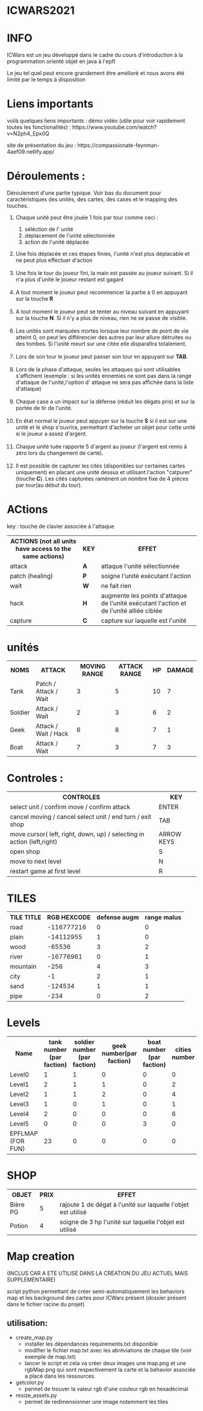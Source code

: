 <h1>ICWARS2021</h1>

<h1>INFO</h1>
<p>ICWars est un jeu développé dans le cadre du cours d'introduction à la programmation orienté objet en java à l'epfl</p>
<p>Le jeu tel quel peut encore grandement être amélioré et nous avons été limité par le temps à disposition</p>
<h1>Liens importants</h1>
<p>voilà quelques liens importants :
démo vidéo (utile pour voir rapidement toutes les fonctionalités) :  https://www.youtube.com/watch?v=N2ph4_Epx0Q </p>
<p>
site de présentation du jeu : https://compassionate-feynman-4aef09.netlify.app/
</p>


<h1>Déroulements :</h1>
Déroulement d'une partie typique. Voir bas du document pour caractéristiques des unités, des cartes, des cases et le mapping des touches.

<ol>
	<li>Chaque unité peut être jouée 1 fois par tour comme ceci :
	<ol> 
		<p><p>
		<li>séléction de l' unité
		<li>déplacement de l'unité sélectionnée
		<li>action de l'unité déplacée
	</ol>
	<p><p>
	<li>Une fois déplacée et ces étapes finies, l'unité n'est plus déplacable et ne peut plus effectuer d'action
	<br><br>
	<li>Une fois le tour du joueur fini, la main est passée au joueur suivant. Si il n'a plus d'unité le joueur restant est gagant
	<br><br>
	<li>A tout moment le joueur peut recommencer la partie à 0 en appuyant sur la touche <strong>R</strong>
	<br><br>
	<li>A tout moment le joueur peut se tenter au niveau suivant en appuyant sur la touche <strong>N</strong>. Si il n'y a plus de niveau, rien ne se passe de visible.
	<br><br>
	<li> Les unités sont marquées mortes lorsque leur nombre de point de vie atteint 0, on peut les différencier des autres par leur allure détruites ou des tombes. Si l'unité meurt sur une citée elle disparaîtra totalement.
	<br><br>
	<li> Lors de son tour le joueur peut passer son tour en appuyant sur <strong>TAB</strong>.
	<br><br>
	<li>Lors de la phase d'attaque, seules les attaques qui sont utilisables s'affichent (exemple : si les unités ennemies ne sont pas dans la range d'attaque de l'unité,l'option d' attaque ne sera pas affichée dans la liste d'attaque)
	<br><br>
	<li>Chaque case a un impact sur la défense (réduit les dégats pris) et sur la portée de tir de l'unité.
	<br><br>
	<li>En état normal le joueur peut appuyer sur la touche <strong>S</strong> si il est sur une unité et le shop s'ouvrira,  permettant d'acheter un objet pour cette unité si le joueur a assez d'argent.
	<br></br>
	<li>Chaque unité tuée rapporte 5 d'argent au joueur (l'argent est remis à zéro lors du changement de carte).
	<br></br>
	<li>Il est possible de capturer les cités (disponibles sur certaines cartes uniquement) en placant une unité dessus et utilisant l'action "catpurer" (touche <strong>C</strong>). Les cités capturées ramènent un nombre fixe de 4 pièces par tour(au début du tour). 
	
</ol>

</table>
<h1>ACtions</h1>
key : touche de clavier associée à l'attaque
<table>
  <tr>
  <th>ACTIONS (not all units have access to the same actions)
  <th>KEY
  <th>EFFET
  <tr>
  <tr>
  <td>attack 
  <td><strong>A</strong>
  <td>attaque l'unité sélectionnée
  <tr>
   <tr>
  <td>patch (healing) 
  <td><strong>P</strong>
  <td>soigne l'unité exécutant l'action
  <tr>
  <tr>
  <td>wait
  <td><strong>W</strong>
  <td>ne fait rien 
  <tr>
  <tr>
  <td>hack 
  <td><strong>H</strong>
  <td>augmente les points d'attaque de l'unité exécutant l'action et de l'unité  alliée ciblée
  <tr>
  <tr>
  <td>capture
  <td><strong>C</strong>
  <td>capture sur laquelle est l'unité
  <tr>
</table>

<h1>unités</h1>
<table>
<tr>
<th>NOMS
<th>ATTACK 
<th>MOVING RANGE
<th>ATTACK RANGE
<th>HP
<th>DAMAGE
</tr>
<tr>
<td>Tank
<td>Patch / Attack / Wait
<td>3
<td>5
<td>10
<td>7
</tr>
<tr>
<td>Soldier
<td>Attack / Wait
<td>2
<td>3
<td>6
<td>2
</tr>
<tr>
<td>Geek
<td>Attack / Wait / Hack
<td>6
<td>8
<td>7
<td>1
</tr>
<tr>
<td>Boat
<td>Attack / Wait
<td>7
<td>3
<td>7
<td>3
</tr>
</table>
<h1>Controles :</h1>
<table>
  <tr>
    <th>CONTROLES
    <th>KEY
  </tr>
  <tr>
    <td>select unit / confirm move / confirm attack
    <td>ENTER</td>
  </tr>
  <tr>
    <td>cancel moving / cancel select unit / end turn / exit shop
    <td>TAB
  </tr>
  <tr>
  <td> move cursor( left, right, down, up) / selecting in action (left,right)
  <td>ARROW KEYS
  </tr>
  <tr>
  <td>open shop 
  <td>S
  </tr>
  <tr>
  <td>move to next level 
  <td>N
  </tr>
  <tr>
  <td>restart game at first level 
  <td>R
  </tr>
  
</table>

<h1>TILES</h1>
<table>
  <tr>
  <th>TILE TITLE
  <th>RGB HEXCODE
  <th>defense augm
  <th>range malus
  </tr>
  <tr>
  <td>road
  <td>-116777216
  <td>0
  <td>0
  </tr>
  <tr>
  <td>plain
  <td>-14112955
  <td>1
  <td>0
  </tr>
  <tr>
  <td>wood
  <td>-65536
  <td>3
  <td>2
  </tr>
  <tr>
  <td>river
  <td>-16776961
  <td>0
  <td>1
  </tr>	
 <tr>
  <td>mountain
  <td>-256
  <td>4
  <td>3
  </tr>	
 <tr>
  <td>city
  <td>-1
  <td>2	
  <td>1
  </tr>
 <tr>
  <td>sand
  <td>-124534
  <td>1
  <td>1
  </tr>
 <tr>
  <td>pipe
  <td>-234
  <td>0
  <td>2
  </tr>			
</table>
<h1>Levels</h1>
<table>
<tr>
<th>Name
<th>tank number (par faction)
<th>soldier number (par faction)
<th>geek number(par faction)
<th>boat number (par faction)
<th>cities number
</tr>
<tr>
<tr>
<td>Level0
<td>1
<td>1
<td>0
<td>0
<td>0
</tr>
<tr>
<td>Level1
<td>2
<td>1
<td>1
<td>0
<td>2
</tr>
<tr>
<td>Level2
<td>1
<td>1
<td>2
<td>0
<td>4
</tr>
<tr>
<td>Level3
<td>1
<td>0
<td>1
<td>0
<td>1
</tr>
<tr>
<td>Level4
<td>2
<td>0
<td>0
<td>0
<td>6
</tr>
<tr>
<td>Level5
<td>0
<td>0
<td>0
<td>3
<td>0
</tr>
<tr>
<td>EPFLMAP (FOR FUN)
<td>23
<td>0
<td>0
<td>0
<td>0
<tr>
</table>
<h1>SHOP</h1>
<table>
<tr>
<th>OBJET
<th>PRIX
<th>EFFET
</tr>
<tr>
<td>Bière PG
<td>5
<td>rajoute 1 de dégat à l'unité sur laquelle l'objet est utilisé
</tr>
<tr>
<td>Potion
<td>4
<td>soigne de 3 hp l'unité sur laquelle l'objet est utilisé
</tr>
</table>
<h1>Map creation</h1>
<p>(INCLUS CAR A ETE UTILISE DANS LA CREATION DU JEU ACTUEL MAIS SUPPLEMENTAIRE)</p>
<p>script python permettant de créer semi-automatiquement les behaviors map et les background des cartes pour ICWars présent (dossier présent dans le fichier racine du projet)</p>
<h2>utilisation:</h2>
<ul>
<li>create_map.py
<ul>
<li>installer les dépendances requirements.txt disponible
<li>modifier le fichier map.txt avec les abréviations de chaque tile (voir exemple de map.txt)
<li>lancer le script et cela va créer deux images une map.png et une rgbMap.png qui sont respectivement la carte et la behavior associée a placé dans les ressources.
</ul>
<li>getcolor.py
<ul>
<li>permet de trouver la valeur rgb d'une couleur rgb en hexadécimal 
</ul>
<li>resize_assets.py
<ul>
<li>permet de redimensionner une image notemment les tiles
<ul>
<l
</ul>


